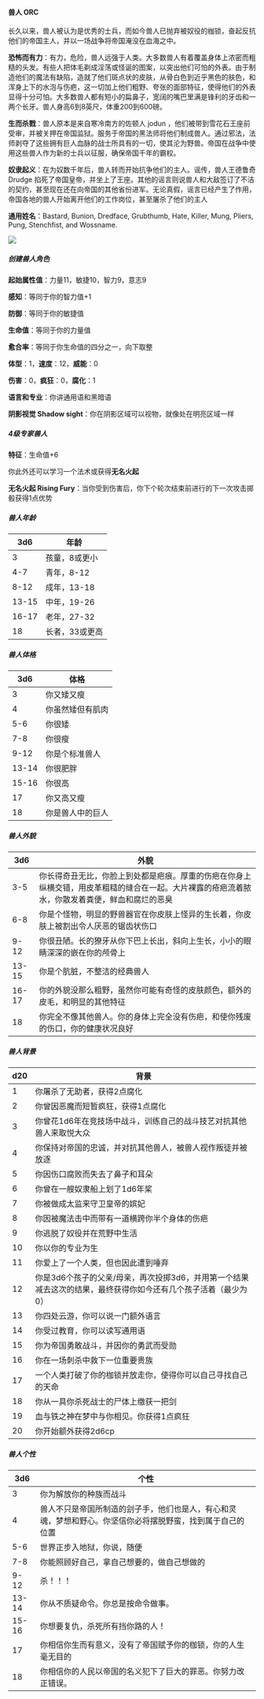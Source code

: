 #### 兽人 ORC

长久以来，兽人被认为是优秀的士兵，而如今兽人已抛弃被奴役的枷锁，奋起反抗他们的帝国主人，并以一场战争将帝国淹没在血海之中。

**恐怖而有力**：有力，危险，兽人远强于人类。大多数兽人有着覆盖身体上浓密而粗糙的头发。有些人把体毛剃成淫荡或怪诞的图案，以突出他们可怕的外表。由于制造他们的魔法有缺陷，造就了他们斑点状的皮肤，从骨白色到近乎黑色的肤色，和浑身上下的水泡与伤疤，这一切加上他们粗野、夸张的面部特征，使得他们的外表显得十分可怕。大多数兽人都有短小的扁鼻子，宽阔的嘴巴里满是锋利的牙齿和一两个长牙。兽人身高6到8英尺，体重200到600磅。

**生而杀戮**：兽人原本是来自寒冷南方的佐顿人 jodun
，他们被带到雪花石王座前受审，并被关押在帝国监狱。服务于帝国的黑法师将他们制成兽人。通过邪法，法师剥夺了这些拥有巨人血脉的战士所具有的一切，使其沦为野兽。帝国在战争中使用这些兽人作为新的士兵以征服，确保帝国千年的霸权。

**奴隶起义**：在为奴数千年后，兽人转而开始抗争他们的主人。谣传，兽人王德鲁奇
Drudge
掐死了帝国皇帝，并坐上了王座。其他的谣言则说兽人和大敌签订了不洁的契约，甚至现在还在向帝国的其他省份进军。无论真假，谣言已经产生了作用，帝国各地的兽人开始离开他们的工作岗位，甚至屠杀了他们的主人

**通用姓名**：Bastard, Bunion, Dredface, Grubthumb, Hate, Killer, Mung,
Pliers, Pung, Stenchfist, and Wossname.

![](https://sdlpic.oss-cn-beijing.aliyuncs.com/pic/orc.jpg)

##### 创建兽人角色

**起始属性值**：力量11，敏捷10，智力9，意志9

**感知**：等同于你的智力值+1

**防御**：等同于你的敏捷值

**生命值**：等同于你的力量值

**愈合率**：等同于你生命值的四分之一，向下取整

**体型**：1，**速度**：12，**威能**：0

**伤害**：0，**疯狂**：0，**腐化**：1

**语言和专业**：你讲通用语和黑暗语

**阴影视觉 Shadow sight**：你在阴影区域可以视物，就像处在明亮区域一样

##### 4级专家兽人

**特征**：生命值+6

你此外还可以学习一个法术或获得**无名火起**

**无名火起 Rising
Fury**：当你受到伤害后，你下个轮次结束前进行的下一次攻击掷骰获得1点优势

##### 兽人年龄

<table>
<thead>
<tr class="header">
<th>3d6</th>
<th>年龄</th>
</tr>
</thead>
<tbody>
<tr class="odd">
<td>3</td>
<td>孩童，8或更小</td>
</tr>
<tr class="even">
<td>4-7</td>
<td>青年，8-12</td>
</tr>
<tr class="odd">
<td>8-12</td>
<td>成年，13-18</td>
</tr>
<tr class="even">
<td>13-15</td>
<td>中年，19-26</td>
</tr>
<tr class="odd">
<td>16-17</td>
<td>老年，27-32</td>
</tr>
<tr class="even">
<td>18</td>
<td>长者，33或更高</td>
</tr>
</tbody>
</table>

##### 兽人体格

<table>
<thead>
<tr class="header">
<th>3d6</th>
<th>体格</th>
</tr>
</thead>
<tbody>
<tr class="odd">
<td>3</td>
<td>你又矮又瘦</td>
</tr>
<tr class="even">
<td>4</td>
<td>你虽然矮但有肌肉</td>
</tr>
<tr class="odd">
<td>5-6</td>
<td>你很矮</td>
</tr>
<tr class="even">
<td>7-8</td>
<td>你很瘦</td>
</tr>
<tr class="odd">
<td>9-12</td>
<td>你是个标准兽人</td>
</tr>
<tr class="even">
<td>13-14</td>
<td>你很肥胖</td>
</tr>
<tr class="odd">
<td>15-16</td>
<td>你很高</td>
</tr>
<tr class="even">
<td>17</td>
<td>你又高又瘦</td>
</tr>
<tr class="odd">
<td>18</td>
<td>你是兽人中的巨人</td>
</tr>
</tbody>
</table>

##### 兽人外貌

<table>
<thead>
<tr class="header">
<th>3d6</th>
<th>外貌</th>
</tr>
</thead>
<tbody>
<tr class="odd">
<td>3-5</td>
<td>你长得奇丑无比，你脸上到处都是疤痕。厚重的伤疤在你身上纵横交错，用皮革粗糙的缝合在一起。大片裸露的疮疤流着脓水，你散发着粪便，鲜血和腐烂的恶臭</td>
</tr>
<tr class="even">
<td>6-8</td>
<td>你是个怪物，明显的野兽器官在你皮肤上怪异的生长着，你皮肤上被割出令人厌恶的锯齿状伤口</td>
</tr>
<tr class="odd">
<td>9-12</td>
<td>你很丑陋。长的獠牙从你下巴上长出，斜向上生长，小小的眼睛深深的嵌在你的颅骨上</td>
</tr>
<tr class="even">
<td>13-15</td>
<td>你是个肮脏，不整洁的经典兽人</td>
</tr>
<tr class="odd">
<td>16-17</td>
<td>你的外貌没那么粗野，虽然你可能有奇怪的皮肤颜色，额外的皮毛，和明显的其他特征</td>
</tr>
<tr class="even">
<td>18</td>
<td>你完全不像其他兽人。你的身体上完全没有伤疤，和使你残废的伤口，你的健康状况良好</td>
</tr>
</tbody>
</table>

##### 兽人背景

<table>
<thead>
<tr class="header">
<th>d20</th>
<th>背景</th>
</tr>
</thead>
<tbody>
<tr class="odd">
<td>1</td>
<td>你屠杀了无助者，获得2点腐化</td>
</tr>
<tr class="even">
<td>2</td>
<td>你曾因恶魔而短暂疯狂，获得1点腐化</td>
</tr>
<tr class="odd">
<td>3</td>
<td>你曾花1d6年在竞技场中战斗，训练自己的战斗技艺对抗其他兽人来取悦大众</td>
</tr>
<tr class="even">
<td>4</td>
<td>你保持对帝国的忠诚，并对抗其他兽人，被兽人视作叛徒并被放逐</td>
</tr>
<tr class="odd">
<td>5</td>
<td>你因伤口腐败而失去了鼻子和耳朵</td>
</tr>
<tr class="even">
<td>6</td>
<td>你曾在一艘奴隶船上划了1d6年桨</td>
</tr>
<tr class="odd">
<td>7</td>
<td>你被做成太监来守卫皇帝的嫔妃</td>
</tr>
<tr class="even">
<td>8</td>
<td>你因被魔法击中而带有一道横跨你半个身体的伤疤</td>
</tr>
<tr class="odd">
<td>9</td>
<td>你逃脱了奴役并在荒野中生活</td>
</tr>
<tr class="even">
<td>10</td>
<td>你以你的专业为生</td>
</tr>
<tr class="odd">
<td>11</td>
<td>你爱上了一个人类，但也因此遭到唾弃</td>
</tr>
<tr class="even">
<td>12</td>
<td>你是3d6个孩子的父亲/母亲，再次投掷3d6，并用第一个结果减去这次的结果，最终获得你如今还有几个孩子活着（最少为0）</td>
</tr>
<tr class="odd">
<td>13</td>
<td>你四处云游，你可以说一门额外语言</td>
</tr>
<tr class="even">
<td>14</td>
<td>你受过教育，你可以读写通用语</td>
</tr>
<tr class="odd">
<td>15</td>
<td>你为帝国勇敢战斗，并因你的勇武而受勋</td>
</tr>
<tr class="even">
<td>16</td>
<td>你在一场刺杀中救下一位重要贵族</td>
</tr>
<tr class="odd">
<td>17</td>
<td>一个人类打破了你的枷锁并放走你，使得你可以自己寻找自己的天命</td>
</tr>
<tr class="even">
<td>18</td>
<td>你从一具你杀死战士的尸体上缴获一把剑</td>
</tr>
<tr class="odd">
<td>19</td>
<td>血与铁之神在梦中与你相见。你获得1点疯狂</td>
</tr>
<tr class="even">
<td>20</td>
<td>你开始额外获得2d6cp</td>
</tr>
</tbody>
</table>

##### 兽人个性

<table>
<thead>
<tr class="header">
<th>3d6</th>
<th>个性</th>
</tr>
</thead>
<tbody>
<tr class="odd">
<td>3</td>
<td>你为解放你的种族而战斗</td>
</tr>
<tr class="even">
<td>4</td>
<td>兽人不只是帝国所制造的刽子手，他们也是人，有心和灵魂，梦想和野心。你坚信你必将摆脱野蛮，找到属于自己的位置</td>
</tr>
<tr class="odd">
<td>5-6</td>
<td>世界正步入地狱，你说，随便</td>
</tr>
<tr class="even">
<td>7-8</td>
<td>你能照顾好自己，拿自己想要的，做自己想做的</td>
</tr>
<tr class="odd">
<td>9-12</td>
<td>杀！！！</td>
</tr>
<tr class="even">
<td>13-14</td>
<td>你从不质疑命令。你总是按命令做事。</td>
</tr>
<tr class="odd">
<td>15-16</td>
<td>你想要复仇，杀死所有挡你路的人！</td>
</tr>
<tr class="even">
<td>17</td>
<td>你相信你生而有意义，没有了帝国赋予你的枷锁，你的人生毫无目的</td>
</tr>
<tr class="odd">
<td>18</td>
<td>你相信你的人民以帝国的名义犯下了巨大的罪恶。你努力改正错误。</td>
</tr>
</tbody>
</table>
